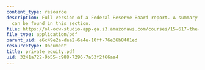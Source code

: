 ```yaml
---
content_type: resource
description: Full version of a Federal Reserve Board report. A summary of this report
  can be found in this section.
file: https://ol-ocw-studio-app-qa.s3.amazonaws.com/courses/15-617-the-law-of-corporate-finance-and-financial-markets-spring-2004/3241a7229b55c98872967a53f2f66aa4_private_equity.pdf
file_type: application/pdf
parent_uid: e6c49e2a-dea2-6a4e-10ff-76e36b8401ed
resourcetype: Document
title: private_equity.pdf
uid: 3241a722-9b55-c988-7296-7a53f2f66aa4
---
```

